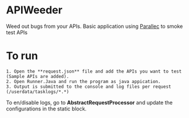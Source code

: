 # APIWeeder
Weed out bugs from your APIs. 
Basic application using [Parallec](https://github.com/eBay/parallec) to smoke test APIs

# To run
```
1. Open the **request.json** file and add the APIs you want to test (Sample APIs are added).
2. Open Runner.Java and run the program as java appication.
3. Output is submitted to the console and log files per request (/userdata/tasklogs/*.*)
```

To en/disable logs, go to <b>AbstractRequestProcessor</b> and update the configurations in the static block.
